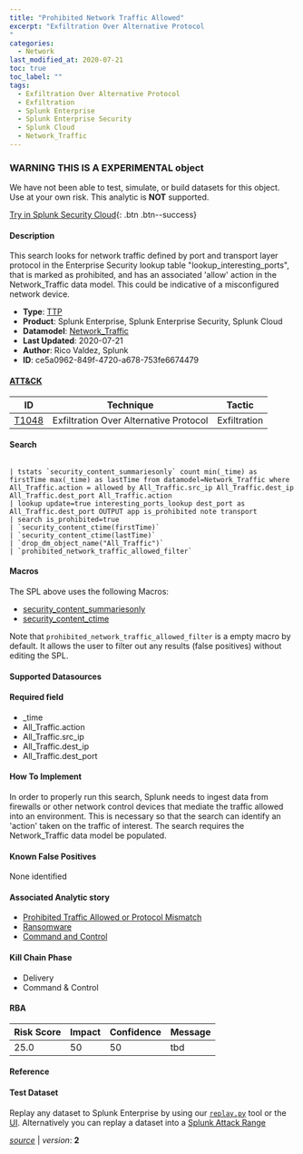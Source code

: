 ```yaml
---
title: "Prohibited Network Traffic Allowed"
excerpt: "Exfiltration Over Alternative Protocol
"
categories:
  - Network
last_modified_at: 2020-07-21
toc: true
toc_label: ""
tags:
  - Exfiltration Over Alternative Protocol
  - Exfiltration
  - Splunk Enterprise
  - Splunk Enterprise Security
  - Splunk Cloud
  - Network_Traffic
---
```


###  WARNING THIS IS A EXPERIMENTAL object
We have not been able to test, simulate, or build datasets for this object. Use at your own risk. This analytic is **NOT** supported.


[Try in Splunk Security Cloud](https://www.splunk.com/en_us/cyber-security.html){: .btn .btn--success}

#### Description

This search looks for network traffic defined by port and transport layer protocol in the Enterprise Security lookup table "lookup_interesting_ports", that is marked as prohibited, and has an associated 'allow' action in the Network_Traffic data model. This could be indicative of a misconfigured network device.

- **Type**: [TTP](https://github.com/splunk/security_content/wiki/object-Analytic-Types)
- **Product**: Splunk Enterprise, Splunk Enterprise Security, Splunk Cloud
- **Datamodel**: [Network_Traffic](https://docs.splunk.com/Documentation/CIM/latest/User/NetworkTraffic)
- **Last Updated**: 2020-07-21
- **Author**: Rico Valdez, Splunk
- **ID**: ce5a0962-849f-4720-a678-753fe6674479


#### [ATT&CK](https://attack.mitre.org/)

| ID             | Technique        |  Tactic             |
| -------------- | ---------------- |-------------------- |
| [T1048](https://attack.mitre.org/techniques/T1048/) | Exfiltration Over Alternative Protocol | Exfiltration |

#### Search

```

| tstats `security_content_summariesonly` count min(_time) as firstTime max(_time) as lastTime from datamodel=Network_Traffic where All_Traffic.action = allowed by All_Traffic.src_ip All_Traffic.dest_ip All_Traffic.dest_port All_Traffic.action 
| lookup update=true interesting_ports_lookup dest_port as All_Traffic.dest_port OUTPUT app is_prohibited note transport 
| search is_prohibited=true 
| `security_content_ctime(firstTime)` 
| `security_content_ctime(lastTime)` 
| `drop_dm_object_name("All_Traffic")` 
| `prohibited_network_traffic_allowed_filter`
```

#### Macros
The SPL above uses the following Macros:
* [security_content_summariesonly](https://github.com/splunk/security_content/blob/develop/macros/security_content_summariesonly.yml)
* [security_content_ctime](https://github.com/splunk/security_content/blob/develop/macros/security_content_ctime.yml)

Note that `prohibited_network_traffic_allowed_filter` is a empty macro by default. It allows the user to filter out any results (false positives) without editing the SPL.

#### Supported Datasources


#### Required field
* _time
* All_Traffic.action
* All_Traffic.src_ip
* All_Traffic.dest_ip
* All_Traffic.dest_port


#### How To Implement
In order to properly run this search, Splunk needs to ingest data from firewalls or other network control devices that mediate the traffic allowed into an environment. This is necessary so that the search can identify an 'action' taken on the traffic of interest. The search requires the Network_Traffic data model be populated.

#### Known False Positives
None identified

#### Associated Analytic story
* [Prohibited Traffic Allowed or Protocol Mismatch](/stories/prohibited_traffic_allowed_or_protocol_mismatch)
* [Ransomware](/stories/ransomware)
* [Command and Control](/stories/command_and_control)


#### Kill Chain Phase
* Delivery
* Command & Control



#### RBA

| Risk Score  | Impact      | Confidence   | Message      |
| ----------- | ----------- |--------------|--------------|
| 25.0 | 50 | 50 | tbd |




#### Reference


#### Test Dataset
Replay any dataset to Splunk Enterprise by using our [`replay.py`](https://github.com/splunk/attack_data#using-replaypy) tool or the [UI](https://github.com/splunk/attack_data#using-ui).
Alternatively you can replay a dataset into a [Splunk Attack Range](https://github.com/splunk/attack_range#replay-dumps-into-attack-range-splunk-server)



[*source*](https://github.com/splunk/security_content/tree/develop/detections/experimental/network/prohibited_network_traffic_allowed.yml) \| *version*: **2**